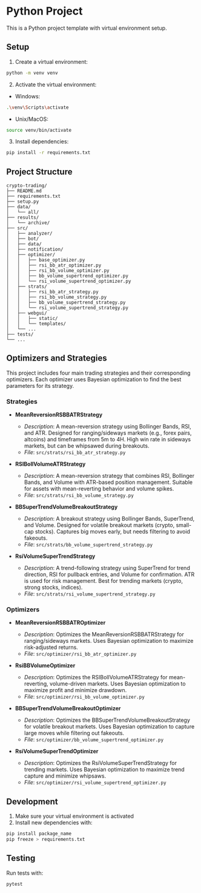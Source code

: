 # Python Project

This is a Python project template with virtual environment setup.

## Setup

1. Create a virtual environment:
```bash
python -m venv venv
```

2. Activate the virtual environment:
- Windows:
```bash
.\venv\Scripts\activate
```
- Unix/MacOS:
```bash
source venv/bin/activate
```

3. Install dependencies:
```bash
pip install -r requirements.txt
```

## Project Structure

```
crypto-trading/
├── README.md
├── requirements.txt
├── setup.py
├── data/
│   └── all/
├── results/
│   └── archive/
├── src/
│   ├── analyzer/
│   ├── bot/
│   ├── data/
│   ├── notification/
│   ├── optimizer/
│   │   ├── base_optimizer.py
│   │   ├── rsi_bb_atr_optimizer.py
│   │   ├── rsi_bb_volume_optimizer.py
│   │   ├── bb_volume_supertrend_optimizer.py
│   │   └── rsi_volume_supertrend_optimizer.py
│   ├── strats/
│   │   ├── rsi_bb_atr_strategy.py
│   │   ├── rsi_bb_volume_strategy.py
│   │   ├── bb_volume_supertrend_strategy.py
│   │   └── rsi_volume_supertrend_strategy.py
│   ├── webgui/
│   │   ├── static/
│   │   └── templates/
│   └── ...
├── tests/
└── ...
```

## Optimizers and Strategies

This project includes four main trading strategies and their corresponding optimizers. Each optimizer uses Bayesian optimization to find the best parameters for its strategy.

### Strategies

- **MeanReversionRSBBATRStrategy**
  - *Description*: A mean-reversion strategy using Bollinger Bands, RSI, and ATR. Designed for ranging/sideways markets (e.g., forex pairs, altcoins) and timeframes from 5m to 4H. High win rate in sideways markets, but can be whipsawed during breakouts.
  - *File*: `src/strats/rsi_bb_atr_strategy.py`

- **RSIBollVolumeATRStrategy**
  - *Description*: A mean-reversion strategy that combines RSI, Bollinger Bands, and Volume with ATR-based position management. Suitable for assets with mean-reverting behavior and volume spikes.
  - *File*: `src/strats/rsi_bb_volume_strategy.py`

- **BBSuperTrendVolumeBreakoutStrategy**
  - *Description*: A breakout strategy using Bollinger Bands, SuperTrend, and Volume. Designed for volatile breakout markets (crypto, small-cap stocks). Captures big moves early, but needs filtering to avoid fakeouts.
  - *File*: `src/strats/bb_volume_supertrend_strategy.py`

- **RsiVolumeSuperTrendStrategy**
  - *Description*: A trend-following strategy using SuperTrend for trend direction, RSI for pullback entries, and Volume for confirmation. ATR is used for risk management. Best for trending markets (crypto, strong stocks, indices).
  - *File*: `src/strats/rsi_volume_supertrend_strategy.py`

### Optimizers

- **MeanReversionRSBBATROptimizer**
  - *Description*: Optimizes the MeanReversionRSBBATRStrategy for ranging/sideways markets. Uses Bayesian optimization to maximize risk-adjusted returns.
  - *File*: `src/optimizer/rsi_bb_atr_optimizer.py`

- **RsiBBVolumeOptimizer**
  - *Description*: Optimizes the RSIBollVolumeATRStrategy for mean-reverting, volume-driven markets. Uses Bayesian optimization to maximize profit and minimize drawdown.
  - *File*: `src/optimizer/rsi_bb_volume_optimizer.py`

- **BBSuperTrendVolumeBreakoutOptimizer**
  - *Description*: Optimizes the BBSuperTrendVolumeBreakoutStrategy for volatile breakout markets. Uses Bayesian optimization to capture large moves while filtering out fakeouts.
  - *File*: `src/optimizer/bb_volume_supertrend_optimizer.py`

- **RsiVolumeSuperTrendOptimizer**
  - *Description*: Optimizes the RsiVolumeSuperTrendStrategy for trending markets. Uses Bayesian optimization to maximize trend capture and minimize whipsaws.
  - *File*: `src/optimizer/rsi_volume_supertrend_optimizer.py`

## Development

1. Make sure your virtual environment is activated
2. Install new dependencies with:
```bash
pip install package_name
pip freeze > requirements.txt
```

## Testing

Run tests with:
```bash
pytest
``` 